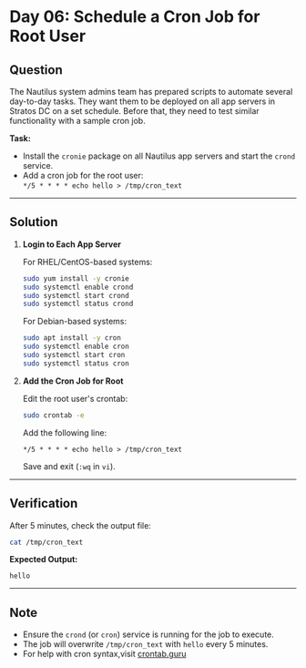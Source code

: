 # Day 06: Schedule a Cron Job for Root User

## Question

The Nautilus system admins team has prepared scripts to automate several day-to-day tasks. They want them to be deployed on all app servers in Stratos DC on a set schedule. Before that, they need to test similar functionality with a sample cron job.

**Task:**  
- Install the `cronie` package on all Nautilus app servers and start the `crond` service.  
- Add a cron job for the root user:  
  `*/5 * * * * echo hello > /tmp/cron_text`

---

## Solution

1. **Login to Each App Server**

   For RHEL/CentOS-based systems:

   ```bash
   sudo yum install -y cronie
   sudo systemctl enable crond
   sudo systemctl start crond
   sudo systemctl status crond
   ```

   For Debian-based systems:

   ```bash
   sudo apt install -y cron
   sudo systemctl enable cron
   sudo systemctl start cron
   sudo systemctl status cron
   ```

2. **Add the Cron Job for Root**

   Edit the root user's crontab:

   ```bash
   sudo crontab -e
   ```

   Add the following line:

   ```cron
   */5 * * * * echo hello > /tmp/cron_text
   ```

   Save and exit (`:wq` in `vi`).

---

## Verification

After 5 minutes, check the output file:

```bash
cat /tmp/cron_text
```

**Expected Output:**

```text
hello
```

---

## Note

- Ensure the `crond` (or `cron`) service is running for the job to execute.
- The job will overwrite `/tmp/cron_text` with `hello` every 5 minutes.
- For help with cron syntax,visit [crontab.guru](https://crontab.guru/)